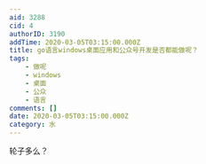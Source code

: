 ```yaml
---
aid: 3288
cid: 4
authorID: 3190
addTime: 2020-03-05T03:15:00.000Z
title: go语言windows桌面应用和公众号开发是否都能做呢？
tags:
    - 做呢
    - windows
    - 桌面
    - 公众
    - 语言
comments: []
date: 2020-03-05T03:15:00.000Z
category: 水
---
```


轮子多么？
